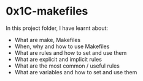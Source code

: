 # 0x1C-makefiles

In this project folder, I have learnt about:

-   What are make, Makefiles
-   When, why and how to use Makefiles
-   What are rules and how to set and use them
-   What are explicit and implicit rules
-   What are the most common / useful rules
-   What are variables and how to set and use them
